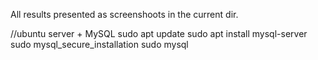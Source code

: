 All results presented as screenshoots in the current dir.


//ubuntu server + MySQL
sudo apt update
sudo apt install mysql-server
sudo mysql_secure_installation
sudo mysql
